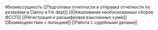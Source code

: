 #бизнессущность 
[[Подготовка отчетности и отправка отчетности по резервам в Claims и Fin dept]]
[[Обжалование необоснованных сборов ФССП]]
[[Регистрация и расшифровка взысканных сумм]]
[[Взаимодействие с полицией]]
[[Работа с судебными делами]]
